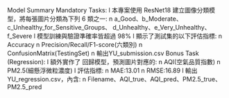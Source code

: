 Model Summary
Mandatory Tasks:
l 本專案使用 ResNet18 建立圖像分類模型，將每張圖片分類為下列 6 類之一: n a_Good、b_Moderate、c_Unhealthy_for_Sensitive_Groups、
d_Unhealthy、e_Very_Unhealthy、f_Severe l 模型訓練與驗證準確率皆超過 98%
l 顯示了測試集的以下評估指標: n Accuracy
n Precision/Recall/F1-score(六類別) n ConfusionMatrix(TestingSet)
n 輸出YU_submission.csv
Bonus Task (Regression):
l 額外實作了 回歸模型，預測圖片對應的: n AQI(空氣品質指數)
n PM2.5(細懸浮微粒濃度)
l 評估指標:
n MAE:13.01
n RMSE:16.89
l 輸出 YU_regression.csv，內含:
n Filename、AQI_true、AQI_pred、PM2.5_true、PM2.5_pred
